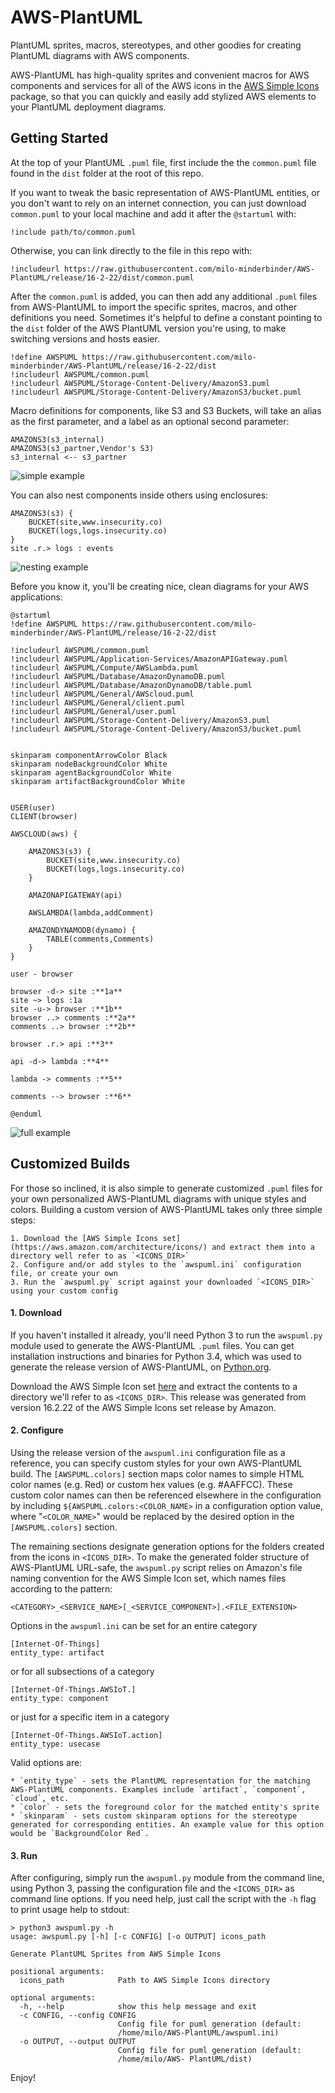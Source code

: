 # AWS-PlantUML
PlantUML sprites, macros, stereotypes, and other goodies for creating PlantUML diagrams with AWS components.

AWS-PlantUML has high-quality sprites and convenient macros for AWS components and services for all of the AWS icons in the [AWS Simple Icons](https://aws.amazon.com/architecture/icons/) package, so that you can quickly and easily add stylized AWS elements to your PlantUML deployment diagrams.

## Getting Started
At the top of your PlantUML `.puml` file, first include the the `common.puml` file found in the `dist` folder at the root of this repo.

If you want to tweak the basic representation of AWS-PlantUML entities, or you don't want to rely on an internet connection, you can just download `common.puml` to your local machine and add it after the `@startuml` with:

    !include path/to/common.puml

Otherwise, you can link directly to the file in this repo with:

    !includeurl https://raw.githubusercontent.com/milo-minderbinder/AWS-PlantUML/release/16-2-22/dist/common.puml

After the `common.puml` is added, you can then add any additional `.puml` files from AWS-PlantUML to import the specific sprites, macros, and other definitions you need. Sometimes it's helpful to define a constant pointing to the `dist` folder of the AWS PlantUML version you're using, to make switching versions and hosts easier.

    !define AWSPUML https://raw.githubusercontent.com/milo-minderbinder/AWS-PlantUML/release/16-2-22/dist
    !includeurl AWSPUML/common.puml
    !includeurl AWSPUML/Storage-Content-Delivery/AmazonS3.puml
    !includeurl AWSPUML/Storage-Content-Delivery/AmazonS3/bucket.puml

Macro definitions for components, like S3 and S3 Buckets, will take an alias as the first parameter, and a label as an optional second parameter:

    AMAZONS3(s3_internal)
    AMAZONS3(s3_partner,Vendor's S3)
    s3_internal <-- s3_partner

![simple example](examples/simple-s3.png)

You can also nest components inside others using enclosures:

    AMAZONS3(s3) {
        BUCKET(site,www.insecurity.co)
        BUCKET(logs,logs.insecurity.co)
    }
    site .r.> logs : events

![nesting example](examples/nested-components.png)

Before you know it, you'll be creating nice, clean diagrams for your AWS applications:

    @startuml
    !define AWSPUML https://raw.githubusercontent.com/milo-minderbinder/AWS-PlantUML/release/16-2-22/dist

    !includeurl AWSPUML/common.puml
    !includeurl AWSPUML/Application-Services/AmazonAPIGateway.puml
    !includeurl AWSPUML/Compute/AWSLambda.puml
    !includeurl AWSPUML/Database/AmazonDynamoDB.puml
    !includeurl AWSPUML/Database/AmazonDynamoDB/table.puml
    !includeurl AWSPUML/General/AWScloud.puml
    !includeurl AWSPUML/General/client.puml
    !includeurl AWSPUML/General/user.puml
    !includeurl AWSPUML/Storage-Content-Delivery/AmazonS3.puml
    !includeurl AWSPUML/Storage-Content-Delivery/AmazonS3/bucket.puml


    skinparam componentArrowColor Black
    skinparam nodeBackgroundColor White
    skinparam agentBackgroundColor White
    skinparam artifactBackgroundColor White


    USER(user)
    CLIENT(browser)

    AWSCLOUD(aws) {

        AMAZONS3(s3) {
            BUCKET(site,www.insecurity.co)
            BUCKET(logs,logs.insecurity.co)
        }

        AMAZONAPIGATEWAY(api)

        AWSLAMBDA(lambda,addComment)

        AMAZONDYNAMODB(dynamo) {
            TABLE(comments,Comments)
        }
    }

    user - browser

    browser -d-> site :**1a**
    site ~> logs :1a
    site -u-> browser :**1b**
    browser ..> comments :**2a**
    comments ..> browser :**2b**

    browser .r.> api :**3**

    api -d-> lambda :**4**

    lambda -> comments :**5**

    comments --> browser :**6**

    @enduml


![full example](examples/comments-architecture.png)


## Customized Builds
For those so inclined, it is also simple to generate customized `.puml` files for your own personalized AWS-PlantUML diagrams with unique styles and colors. Building a custom version of AWS-PlantUML takes only three simple steps:

    1. Download the [AWS Simple Icons set](https://aws.amazon.com/architecture/icons/) and extract them into a directory well refer to as `<ICONS_DIR>`
    2. Configure and/or add styles to the `awspuml.ini` configuration file, or create your own
    3. Run the `awspuml.py` script against your downloaded `<ICONS_DIR>` using your custom config

#### 1. Download
If you haven't installed it already, you'll need Python 3 to run the `awspuml.py` module used to generate the AWS-PlantUML `.puml` files. You can get installation instructions and binaries for Python 3.4, which was used to generate the release version of AWS-PlantUML, on [Python.org](https://www.python.org/downloads/release/python-344/).

Download the AWS Simple Icon set [here](https://aws.amazon.com/architecture/icons/) and extract the contents to a directory we'll refer to as `<ICONS_DIR>`. This release was generated from version 16.2.22 of the AWS Simple Icons set release by Amazon.

#### 2. Configure
Using the release version of the `awspuml.ini` configuration file as a reference, you can specify custom styles for your own AWS-PlantUML build. The `[AWSPUML.colors]` section maps color names to simple HTML color names (e.g. Red) or custom hex values (e.g. #AAFFCC). These custom color names can then be referenced elsewhere in the configuration by including `${AWSPUML.colors:<COLOR_NAME>` in a configuration option value, where "`<COLOR_NAME>`" would be replaced by the desired option in the `[AWSPUML.colors]` section.

The remaining sections designate generation options for the folders created from the icons in `<ICONS_DIR>`. To make the generated folder structure of AWS-PlantUML URL-safe, the `awspuml.py` script relies on Amazon's file naming convention for the AWS Simple Icon set, which names files according to the pattern:

    <CATEGORY>_<SERVICE_NAME>[_<SERVICE_COMPONENT>].<FILE_EXTENSION>

Options in the `awspuml.ini` can be set for an entire category

    [Internet-Of-Things]
    entity_type: artifact

or for all subsections of a category

    [Internet-Of-Things.AWSIoT.]
    entity_type: component

or just for a specific item in a category

    [Internet-Of-Things.AWSIoT.action]
    entity_type: usecase

Valid options are:

    * `entity_type` - sets the PlantUML representation for the matching AWS-PlantUML components. Examples include `artifact`, `component`, `cloud`, etc.
    * `color` - sets the foreground color for the matched entity's sprite
    * `skinparam` - sets custom skinparam options for the stereotype generated for corresponding entities. An example value for this option would be `BackgroundColor Red`.

#### 3. Run
After configuring, simply run the `awspuml.py` module from the command line, using Python 3, passing the configuration file and the `<ICONS_DIR>` as command line options. If you need help, just call the script with the `-h` flag to print usage help to stdout:

    > python3 awspuml.py -h
    usage: awspuml.py [-h] [-c CONFIG] [-o OUTPUT] icons_path

    Generate PlantUML Sprites from AWS Simple Icons

    positional arguments:
      icons_path            Path to AWS Simple Icons directory

    optional arguments:
      -h, --help            show this help message and exit
      -c CONFIG, --config CONFIG
                            Config file for puml generation (default:
                            /home/milo/AWS-PlantUML/awspuml.ini)
      -o OUTPUT, --output OUTPUT
                            Config file for puml generation (default:
                            /home/milo/AWS- PlantUML/dist)

Enjoy!
